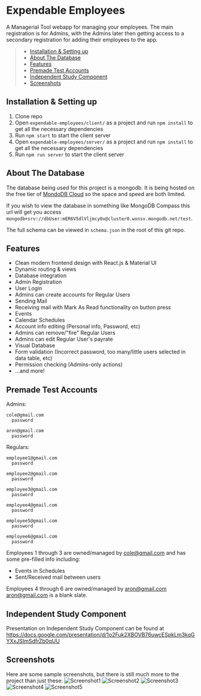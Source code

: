 # Expendable Employees
A Managerial Tool webapp for managing your employees.
The main registration is for Admins, with the Admins later then getting access to a secondary registration for adding their employees to the app.

> * [Installation & Setting up](https://github.com/CSCI3230U/majorgroupproject-studio-wejustwanttopass/blob/main/expendable-employees/README.md#installation--setting-up)
> * [About The Database](https://github.com/CSCI3230U/majorgroupproject-studio-wejustwanttopass/blob/main/expendable-employees/README.md#about-the-database)
> * [Features](https://github.com/CSCI3230U/majorgroupproject-studio-wejustwanttopass/blob/main/expendable-employees/README.md#features)
> * [Premade Test Accounts](https://github.com/CSCI3230U/majorgroupproject-studio-wejustwanttopass/blob/main/expendable-employees/README.md#premade-test-accounts)
> * [Independent Study Component](https://github.com/CSCI3230U/majorgroupproject-studio-wejustwanttopass/blob/main/expendable-employees/README.md#independent-study-component)
> * [Screenshots](https://github.com/CSCI3230U/majorgroupproject-studio-wejustwanttopass/blob/main/expendable-employees/README.md#screenshots)

## Installation & Setting up
1. Clone repo
2. Open `expendable-employees/client/` as a project and run `npm install` to get all the necessary dependencies
3. Run `npm start` to start the client server
4. Open `expendable-employees/server/` as a project and run `npm install` to get all the necessary dependencies
5. Run `npm run server` to start the client server

## About The Database
The database being used for this project is a mongodb. It is being hosted on the free tier of [MondoDB Cloud](https://www.mongodb.com/cloud) so the space and speed are both limited.

If you wish to view the database in something like MongoDB Compass this url will get you access `mongodb+srv://dbUser:mER6V5dlVljmcy0x@cluster0.wxnsv.mongodb.net/test`. 

The full schema can be viewed in `schema.json` in the root of this git repo.

## Features
- Clean modern frontend design with React.js & Material UI
- Dynamic routing & views
- Database integration
- Admin Registration
- User Login
- Admins can create accounts for Regular Users
- Sending Mail
- Receiving mail with Mark As Read functionality on button press
- Events
- Calendar Schedules
- Account info editing (Personal info, Password, etc)
- Admins can remove/"fire" Regular Users
- Admins can edit Regular User's payrate
- Visual Database
- Form validation (Incorrect password, too many/little users selected in data table, etc)
- Permission checking (Admins-only actions)
- ...and more!

## Premade Test Accounts
  Admins:
  
    cole@gmail.com
      password
      
    aron@gmail.com
      password
  Regulars:
  
    employee1@gmail.com
      password 
      
    employee2@gmail.com
      password  
      
    employee3@gmail.com
      password  
      
    employee4@gmail.com
      password 
      
    employee5@gmail.com
      password 
      
    employee6@gmail.com
      password 
      
Employees 1 through 3 are owned/managed by cole@gmail.com and has some pre-filled info including:
  - Events in Schedules
  - Sent/Received mail between users
    
Employees 4 through 6 are owned/managed by aron@gmail.com
  aron@gmail.com is a blank slate.

## Independent Study Component 
Presentation on Independent Study Component can be found at https://docs.google.com/presentation/d/1o2Fuk2XBOVB76uwcESpkLm3kqGYXxJSImSdfrZb0qUU

## Screenshots
Here are some sample screenshots, but there is still much more to the project than just these:
![Screenshot1](https://i.imgur.com/kZWMPDg.png)
![Screenshot2](https://i.imgur.com/sk7Ldoe.png)
![Screenshot3](https://i.imgur.com/gbmYZNz.png)
![Screenshot4](https://i.imgur.com/PC12NOK.png)
![Screenshot5](https://i.imgur.com/qCQsz3p.png)
